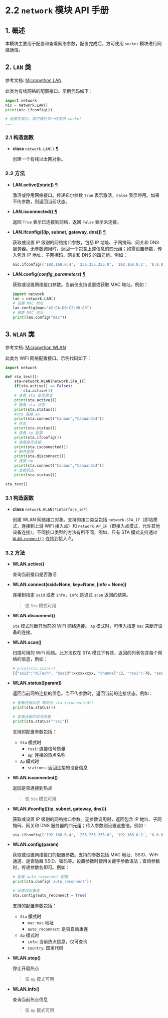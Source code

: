 # 2.2 `network` 模块 API 手册

## 1. 概述

本模块主要用于配置和查看网络参数，配置完成后，方可使用 `socket` 模块进行网络通信。

## 2. `LAN` 类

参考文档: [Micropython LAN](https://docs.micropython.org/en/latest/library/network.LAN.html)

此类为有线网络的配置接口。示例代码如下：

```python
import network
nic = network.LAN()
print(nic.ifconfig())

# 配置完成后，即可像往常一样使用 socket
...
```

### 2.1 构造函数

- **class** `network.LAN()` [¶](https://docs.micropython.org/en/latest/library/network.LAN.html#network.LAN)

  创建一个有线以太网对象。

### 2.2 方法

- **LAN.active([state])** [¶](https://docs.micropython.org/en/latest/library/network.LAN.html#network.LAN.active)

  激活或停用网络接口。传递布尔参数 `True` 表示激活，`False` 表示停用。如果不传参数，则返回当前状态。

- **LAN.isconnected()** [¶](https://docs.micropython.org/en/latest/library/network.LAN.html#network.LAN.isconnected)

  返回 `True` 表示已连接到网络，返回 `False` 表示未连接。

- **LAN.ifconfig([(ip, subnet, gateway, dns)])** [¶](https://docs.micropython.org/en/latest/library/network.LAN.html#network.LAN.ifconfig)

  获取或设置 IP 级别的网络接口参数，包括 IP 地址、子网掩码、网关和 DNS 服务器。无参数调用时，返回一个包含上述信息的四元组；如需设置参数，传入包含 IP 地址、子网掩码、网关和 DNS 的四元组。例如：

  ```python
  nic.ifconfig(('192.168.0.4', '255.255.255.0', '192.168.0.1', '8.8.8.8'))
  ```

- **LAN.config(*config_parameters*)** [¶](https://docs.micropython.org/en/latest/library/network.LAN.html#network.LAN.config)

  获取或设置网络接口参数。当前仅支持设置或获取 MAC 地址。例如：

  ```python
  import network
  lan = network.LAN()
  # 设置 MAC 地址
  lan.config(mac="42:EA:D0:C2:0D:83")
  # 获取 MAC 地址
  print(lan.config("mac"))
  ```

## 3. `WLAN` 类

参考文档: [Micropython WLAN](https://docs.micropython.org/en/latest/library/network.WLAN.html)

此类为 WiFi 网络配置接口。示例代码如下：

```python
import network

def sta_test():
    sta=network.WLAN(network.STA_IF)
    if(sta.active() == False):
        sta.active(1)
    # 查看 sta 是否激活
    print(sta.active())
    # 查看 sta 状态
    print(sta.status())
    #sta 连接 ap
    print(sta.connect("Canaan","Canaan314"))
    # 状态
    print(sta.status())
    # 查看 ip 配置
    print(sta.ifconfig())
    # 查看是否连接
    print(sta.isconnected())
    # 断开连接
    print(sta.disconnect())
    # 连接 ap
    print(sta.connect("Canaan","Canaan314"))
    # 查看状态
    print(sta.status())

sta_test()
```

### 3.1 构造函数

- **class** `network.WLAN(*interface_id*)`

  创建 WLAN 网络接口对象。支持的接口类型包括 `network.STA_IF`（即站模式，连接到上游 WiFi 接入点）和 `network.AP_IF`（即接入点模式，允许其他设备连接）。不同接口类型的方法有所不同，例如，只有 STA 模式支持通过 [`WLAN.connect()`](https://docs.micropython.org/en/latest/library/network.WLAN.html#network.WLAN.connect) 连接到接入点。

### 3.2 方法

- **WLAN.active()**

  查询当前接口是否激活

- **WLAN.connect(ssid=None, key=None, [info = None])**

  连接到指定 `ssid` 或者 `info`，`info` 是通过 `scan` 返回的结果。

  > 仅 `Sta` 模式可用

- **WLAN.disconnect()**

  `Sta` 模式时断开当前的 WiFi 网络连接。
  `Ap` 模式时，可传入指定 `mac` 来断开设备的连接。

- **WLAN.scan()**

  扫描可用的 WiFi 网络。此方法仅在 STA 模式下有效，返回的列表包含每个网络的信息，例如：

  ```bash
  # print(sta.scan())
  [{"ssid":"XCTech", "bssid":xxxxxxxxx, "channel":3, "rssi":-76, "security":"SECURITY_WPA_WPA2_MIXED_PSK", "band":"2.4G", "hidden":0},...]
  ```
  
- **WLAN.status([param])**

  返回当前网络连接的信息。当不传参数时，返回当前的连接状态。例如：

  ```python
  # 查看连接状态 等同与 sta.isconnected()
  print(sta.status())

  # 查看连接的信号质量
  print(sta.status("rssi"))
  ```

  支持的配置参数包括：

  - `Sta` 模式时
    - `rssi`: 连接信号质量
    - `ap`: 连接的热点名称
  - `Ap` 模式时
    - `stations`: 返回连接的设备信息
  
- **WLAN.isconnected()**

  返回是否连接到热点

  > 仅 `Sta` 模式可用

- **WLAN.ifconfig([(ip, subnet, gateway, dns)])**

  获取或设置 IP 级别的网络接口参数。无参数调用时，返回包含 IP 地址、子网掩码、网关和 DNS 服务器的四元组；传入参数则设置这些值。例如：

  ```python
  sta.ifconfig(('192.168.0.4', '255.255.255.0', '192.168.0.1', '8.8.8.8'))
  ```

- **WLAN.config(param)**

  获取或设置网络接口的配置参数。支持的参数包括 MAC 地址、SSID、WiFi 通道、是否隐藏 SSID、密码等。设置参数时使用关键字参数语法；查询参数时，传递参数名即可。例如：

  ```python
  # 查看 auto_reconnect 配置
  print(sta.config('auto_reconnect'))

  # 设置自动重连
  sta.config(auto_reconnect = True)
  ```

  支持的配置参数包括：

  - `Sta` 模式时
    - `mac`: `mac` 地址
    - `auto_reconnect`: 是否自动重连
  - `Ap` 模式时
    - `info`: 当前热点信息，仅可查询
    - `country`: 国家代码
  
- **WLAN.stop()**

  停止开启热点

  > 仅 `Ap` 模式可用

- **WLAN.info()**

  查询当前热点信息

  > 仅 `Ap` 模式可用
